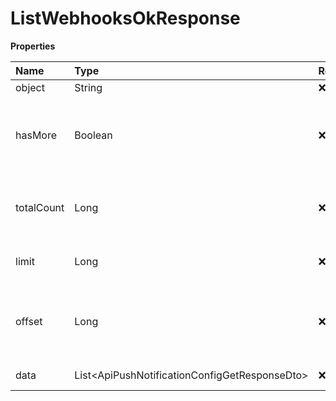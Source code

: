 # ListWebhooksOkResponse

**Properties**

| Name       | Type                                            | Required | Description                                                 |
| :--------- | :---------------------------------------------- | :------- | :---------------------------------------------------------- |
| object     | String                                          | ❌       | Object type                                                 |
| hasMore    | Boolean                                         | ❌       | Indicates whether there is another page to be searched      |
| totalCount | Long                                            | ❌       | Total number of items for the filters entered               |
| limit      | Long                                            | ❌       | Number of objects per page                                  |
| offset     | Long                                            | ❌       | Position of the object from which the page should be loaded |
| data       | List\<ApiPushNotificationConfigGetResponseDto\> | ❌       | List of objects                                             |

<!-- This file was generated by liblab | https://liblab.com/ -->
